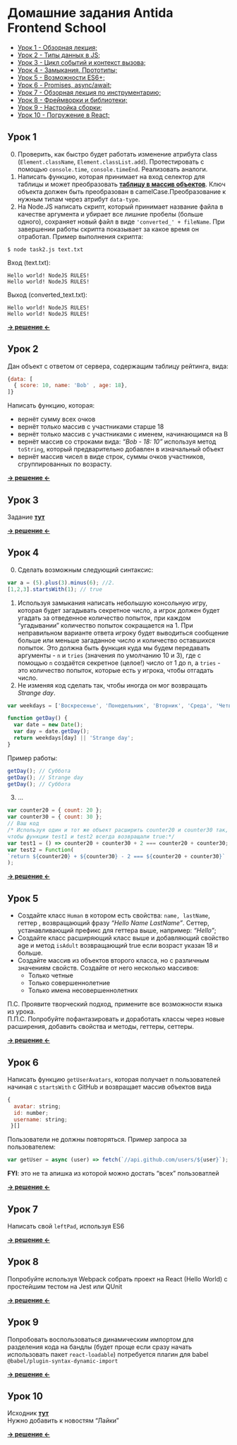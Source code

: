 # Домашние задания Antida Frontend School
* [Урок 1 - Обзорная лекция;](#урок-1)
* [Урок 2 - Типы данных в JS;](#урок-2)
* [Урок 3 - Цикл событий и контекст вызова;](#урок-3)
* [Урок 4 - Замыкания. Прототипы;](#урок-4)
* [Урок 5 - Возможности ES6+;](#урок-5)
* [Урок 6 - Promises, async/await;](#урок-6)
* [Урок 7 - Обзорная лекция по инструментарию;](#урок-7)
* [Урок 8 - Фреймворки и библиотеки;](#урок-8)
* [Урок 9 - Настройка сборки;](#урок-9)
* [Урок 10 - Погружение в React;](#урок-10)


## Урок 1

0. Проверить, как быстро будет работать изменение атрибута class (`Element.className`, `Element.classList.add`). Протестировать с помощью `console.time`, `console.timeEnd`. Реализовать аналоги.
1. Написать функцию, которая принимает на вход селектор для таблицы и может преобразовать **[таблицу в массив объектов](https://output.jsbin.com/gevudig/1/)**. Ключ объекта должен быть преобразован в camelCase.Преобразование к нужным типам через атрибут `data-type`.
2. На Node.JS написать скрипт, который принимает название файла в качестве аргумента и убирает все лишние пробелы (больше одного), сохраняет новый файл в виде `'converted_' + fileName`. При завершении работы скрипта показывает за какое время он отработал. Пример выполнения скрипта:
```
$ node task2.js text.txt
```
Вход (text.txt):
```
Hello world! NodeJS RULES!
Hello world! NodeJS RULES!
```
Выход (converted_text.txt):
```
Hello world! NodeJS RULES!
Hello world! NodeJS RULES!
```

**[→ решение ←](/lesson-1)**



## Урок 2

Дан объект с ответом от сервера, содержащим таблицу рейтинга, вида:
```javascript
{data: [
  { score: 10, name: 'Bob' , age: 18},
]}
```
Написать функцию, которая:
  * вернёт сумму всех очков
  * вернёт только массив с участниками старше 18
  * вернёт только массив с участниками с именем, начинающимся на B
  * вернёт массив со строками вида: *“Bob - 18: 10”* используя метод `toString`, который предварительно добавлен в изначальный объект
  * вернёт массив чисел в виде строк, суммы очков участников, сгруппированных по возрасту.

**[→ решение ←]()**



## Урок 3

Задание **[тут](https://docs.google.com/document/d/1teOurPKQMmLJi4RMWrM9FA035t4OoyVOIHLSKjsxH60/edit)**

**[→ решение ←]()**


## Урок 4

0. Сделать возможным следующий синтаксис:
```javascript
var a = (5).plus(3).minus(6); //2. 
[1,2,3].startsWith(1); // true
```
1. Используя замыкания написать небольшую консольную игру, которая будет загадывать секретное число, а игрок должен будет угадать за отведенное количество попыток, при каждом “угадывании” количество попыток сокращается на 1. При неправильном варианте ответа игроку будет выводиться сообщение больше или меньше загаданное число и количество оставшихся попыток. Это должна быть функция куда мы будем передавать аргументы - `n` и `tries` (значения по умолчанию 10 и 3), где с помощью `n` создаётся секретное (целое!) число от 1 до n, а `tries` - это количество попыток, которые есть у игрока, чтобы отгадать число.
2. Не изменяя код сделать так, чтобы иногда он мог возвращать *Strange day*.
```javascript
var weekdays = ['Воскресенье', 'Понедельник', 'Вторник', 'Среда', 'Четверг', 'Пятница', 'Суббота'];

function getDay() {
  var date = new Date();
  var day = date.getDay();
  return weekdays[day] || 'Strange day';
}
```
Пример работы:
```javascript
getDay(); // Суббота
getDay(); // Strange day
getDay(); // Суббота
```
3. ...
```javascript
var counter20 = { count: 20 };
var counter30 = { count: 30 };
// Ваш код
/* Используя один и тот же объект расширить counter20 и counter30 так, 
чтобы функции test1 и test2 всегда возвращали true:*/
var test1 = () => counter20 + counter30 + 2 === counter20 + counter30;
var test2 = Function(
`return ${counter20} + ${counter30} - 2 === ${counter20 + counter30}`
);
```

**[→ решение ←]()**



## Урок 5

  * Создайте класс `Human` в котором есть свойства: `name, lastName`, геттер , возвращающий фразу *“Hello Name LastName”*. Сеттер, устанавливающий префикс для геттера выше, например: *“Hello”*;
  * Создайте класс расширяющий класс выше и добавляющий свойство age и метод `isAdult` возвращающий true если возраст указан 18 и больше.
  * Создайте массив из объектов второго класса, но с различным значениям свойств. Создайте от него несколько массивов:
    * Только четные
    * Только совершеннолетние
    * Только имена несовершеннолетних

П.С. Проявите творческий подход, примените все возможности языка из урока.  
П.П.С. Попробуйте пофантазировать и доработать классы через новые расширения, добавить свойства и методы, геттеры, сеттеры.

**[→ решение ←]()**



## Урок 6

Написать функцию `getUserAvatars`, которая получает n пользователей начиная с `startsWith` с GitHub и возвращает массив объектов вида 
```javascript
{
  avatar: string;
  id: number;
  username: string;
 }[]
```
  Пользователи не должны повторяться.
  Пример запроса за пользователем:
```javascript
var getUser = async (user) => fetch(`//api.github.com/users/${user}`);
```
**FYI**: это не та апишка из которой можно достать “всех” пользоватлей

**[→ решение ←]()**



## Урок 7

Написать свой `leftPad`, используя ES6

**[→ решение ←]()**



## Урок 8

Попробуйте используя Webpack собрать проект на React (Hello World) с простейшим тестом на Jest или QUnit

**[→ решение ←]()**



## Урок 9

Попробовать воспользоваться динамическим импортом для разделения кода на бандлы (будет проще если сразу начать использовать пакет `react-loadable`) потребуется плагин для babel `@babel/plugin-syntax-dynamic-import`

**[→ решение ←]()**



## Урок 10

Исходник **[тут](https://github.com/loktevra/react-course-ru-v2)**  
Нужно добавить к новостям “Лайки”

**[→ решение ←]()**

